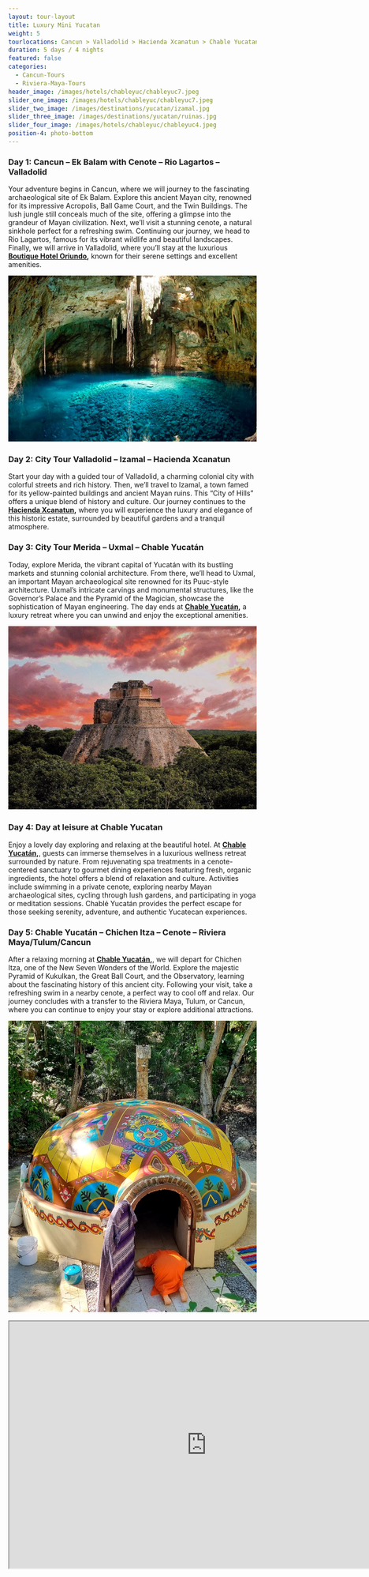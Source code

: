 ```yaml
---
layout: tour-layout
title: Luxury Mini Yucatan
weight: 5
tourlocations: Cancun > Valladolid > Hacienda Xcanatun > Chable Yucatan > Riviera Maya
duration: 5 days / 4 nights
featured: false
categories:
  - Cancun-Tours
  - Riviera-Maya-Tours
header_image: /images/hotels/chableyuc/chableyuc7.jpeg
slider_one_image: /images/hotels/chableyuc/chableyuc7.jpeg
slider_two_image: /images/destinations/yucatan/izamal.jpg
slider_three_image: /images/destinations/yucatan/ruinas.jpg
slider_four_image: /images/hotels/chableyuc/chableyuc4.jpeg
position-4: photo-bottom
---
```


### Day 1: Cancun – Ek Balam with Cenote – Rio Lagartos – Valladolid

Your adventure begins in Cancun, where we will journey to the fascinating archaeological site of Ek Balam. Explore this ancient Mayan city, renowned for its impressive Acropolis, Ball Game Court, and the Twin Buildings. The lush jungle still conceals much of the site, offering a glimpse into the grandeur of Mayan civilization. Next, we’ll visit a stunning cenote, a natural sinkhole perfect for a refreshing swim. Continuing our journey, we head to Rio Lagartos, famous for its vibrant wildlife and beautiful landscapes. Finally, we will arrive in Valladolid, where you’ll stay at the luxurious <strong>[Boutique Hotel Oriundo](/hotels/oriundo),</strong> known for their serene settings and excellent amenities.

![](/images/destinations/yucatan/yucatan8.jpg)

### Day 2: City Tour Valladolid – Izamal – Hacienda Xcanatun

Start your day with a guided tour of Valladolid, a charming colonial city with colorful streets and rich history. Then, we’ll travel to Izamal, a town famed for its yellow-painted buildings and ancient Mayan ruins. This “City of Hills” offers a unique blend of history and culture. Our journey continues to the <strong>[Hacienda Xcanatun](/hotels/xcanatun),</strong> where you will experience the luxury and elegance of this historic estate, surrounded by beautiful gardens and a tranquil atmosphere.

### Day 3: City Tour Merida – Uxmal – Chable Yucatán

Today, explore Merida, the vibrant capital of Yucatán with its bustling markets and stunning colonial architecture. From there, we’ll head to Uxmal, an important Mayan archaeological site renowned for its Puuc-style architecture. Uxmal’s intricate carvings and monumental structures, like the Governor’s Palace and the Pyramid of the Magician, showcase the sophistication of Mayan engineering. The day ends at <strong>[Chable Yucatán](/hotels/chableyuc),</strong> a luxury retreat where you can unwind and enjoy the exceptional amenities.

![](/images/destinations/yucatan/yucatan9.jpg)


### Day 4: Day at leisure at Chable Yucatan

Enjoy a lovely day exploring and relaxing at the beautiful hotel. At <strong>[Chable Yucatán](/hotels/chableyuc),</strong>, guests can immerse themselves in a luxurious wellness retreat surrounded by nature. From rejuvenating spa treatments in a cenote-centered sanctuary to gourmet dining experiences featuring fresh, organic ingredients, the hotel offers a blend of relaxation and culture. Activities include swimming in a private cenote, exploring nearby Mayan archaeological sites, cycling through lush gardens, and participating in yoga or meditation sessions. Chablé Yucatán provides the perfect escape for those seeking serenity, adventure, and authentic Yucatecan experiences.


### Day 5: Chable Yucatán – Chichen Itza – Cenote – Riviera Maya/Tulum/Cancun

After a relaxing morning at <strong>[Chable Yucatán](/hotels/chableyuc),</strong>, we will depart for Chichen Itza, one of the New Seven Wonders of the World. Explore the majestic Pyramid of Kukulkan, the Great Ball Court, and the Observatory, learning about the fascinating history of this ancient city. Following your visit, take a refreshing swim in a nearby cenote, a perfect way to cool off and relax. Our journey concludes with a transfer to the Riviera Maya, Tulum, or Cancun, where you can continue to enjoy your stay or explore additional attractions.

![](/images/hotels/chableyuc/chableyuc6.jpg)

<div class="map-container">

<iframe src="https://www.google.com/maps/d/u/0/embed?mid=1hXO0LcfrxHWuPfMBnQL_REZo9M00a_Q&amp;ehbc=2E312F&amp;noprof=1" width="800" height="500"></iframe>

</div>

&nbsp;